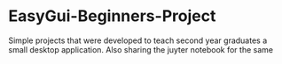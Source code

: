 # EasyGui-Beginners-Project
Simple projects that were developed to teach second year graduates a small desktop application. Also sharing the juyter notebook for the same
